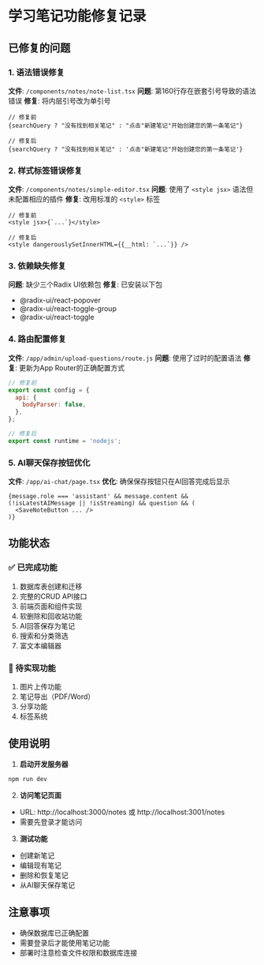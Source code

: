 # 学习笔记功能修复记录

## 已修复的问题

### 1. 语法错误修复
**文件**: `/components/notes/note-list.tsx`
**问题**: 第160行存在嵌套引号导致的语法错误
**修复**: 将内层引号改为单引号
```tsx
// 修复前
{searchQuery ? "没有找到相关笔记" : "点击"新建笔记"开始创建您的第一条笔记"}

// 修复后  
{searchQuery ? "没有找到相关笔记" : '点击"新建笔记"开始创建您的第一条笔记'}
```

### 2. 样式标签错误修复
**文件**: `/components/notes/simple-editor.tsx`
**问题**: 使用了 `<style jsx>` 语法但未配置相应的插件
**修复**: 改用标准的 `<style>` 标签
```tsx
// 修复前
<style jsx>{`...`}</style>

// 修复后
<style dangerouslySetInnerHTML={{__html: `...`}} />
```

### 3. 依赖缺失修复
**问题**: 缺少三个Radix UI依赖包
**修复**: 已安装以下包
- @radix-ui/react-popover
- @radix-ui/react-toggle-group  
- @radix-ui/react-toggle

### 4. 路由配置修复
**文件**: `/app/admin/upload-questions/route.js`
**问题**: 使用了过时的配置语法
**修复**: 更新为App Router的正确配置方式
```js
// 修复前
export const config = {
  api: {
    bodyParser: false,
  },
};

// 修复后
export const runtime = 'nodejs';
```

### 5. AI聊天保存按钮优化
**文件**: `/app/ai-chat/page.tsx`
**优化**: 确保保存按钮只在AI回答完成后显示
```tsx
{message.role === 'assistant' && message.content && (!isLatestAIMessage || !isStreaming) && question && (
  <SaveNoteButton ... />
)}
```

## 功能状态

### ✅ 已完成功能
1. 数据库表创建和迁移
2. 完整的CRUD API接口
3. 前端页面和组件实现
4. 软删除和回收站功能
5. AI回答保存为笔记
6. 搜索和分类筛选
7. 富文本编辑器

### 📝 待实现功能
1. 图片上传功能
2. 笔记导出（PDF/Word）
3. 分享功能
4. 标签系统

## 使用说明

1. **启动开发服务器**
```bash
npm run dev
```

2. **访问笔记页面**
- URL: http://localhost:3000/notes 或 http://localhost:3001/notes
- 需要先登录才能访问

3. **测试功能**
- 创建新笔记
- 编辑现有笔记
- 删除和恢复笔记
- 从AI聊天保存笔记

## 注意事项
- 确保数据库已正确配置
- 需要登录后才能使用笔记功能
- 部署时注意检查文件权限和数据库连接